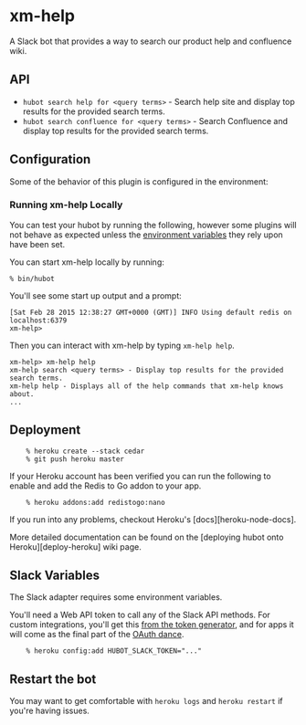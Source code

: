 
xm-help
=======

A Slack bot that provides a way to search our product help and confluence wiki.

API
---
*  `hubot search help for <query terms>` - Search help site and display top results for the provided search terms.
*  `hubot search confluence for <query terms>` - Search Confluence and display top results for the provided search terms.

## Configuration

Some of the behavior of this plugin is configured in the environment:


### Running xm-help Locally

You can test your hubot by running the following, however some plugins will not
behave as expected unless the [environment variables](#configuration) they rely
upon have been set.

You can start xm-help locally by running:

    % bin/hubot

You'll see some start up output and a prompt:

    [Sat Feb 28 2015 12:38:27 GMT+0000 (GMT)] INFO Using default redis on localhost:6379
    xm-help>

Then you can interact with xm-help by typing `xm-help help`.

    xm-help> xm-help help
    xm-help search <query terms> - Display top results for the provided search terms.
    xm-help help - Displays all of the help commands that xm-help knows about.
    ...


## Deployment
```
    % heroku create --stack cedar
    % git push heroku master
```
If your Heroku account has been verified you can run the following to enable
and add the Redis to Go addon to your app.
```
    % heroku addons:add redistogo:nano
```
If you run into any problems, checkout Heroku's [docs][heroku-node-docs].

More detailed documentation can be found on the [deploying hubot onto
Heroku][deploy-heroku] wiki page.


## Slack Variables

The Slack adapter requires some environment variables.

You'll need a Web API token to call any of the Slack API methods. For custom integrations, you'll get this
[from the token generator](https://api.slack.com/docs/oauth-test-tokens), and for apps it will come as the final part
of the [OAuth dance](https://api.slack.com/docs/oauth).

```
    % heroku config:add HUBOT_SLACK_TOKEN="..."
```

## Restart the bot

You may want to get comfortable with `heroku logs` and `heroku restart` if
you're having issues.
